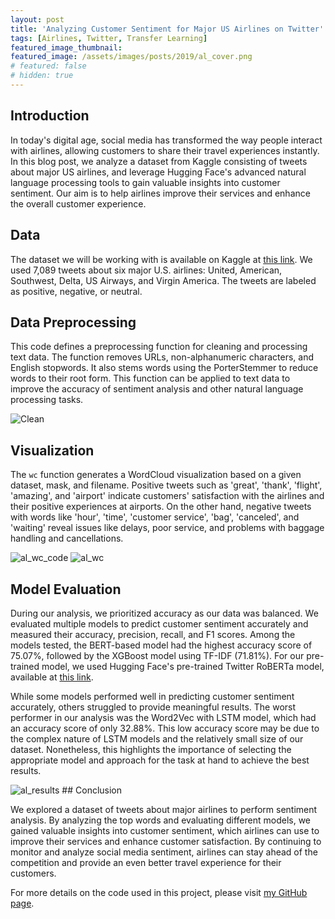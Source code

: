 ```yaml
---
layout: post
title: 'Analyzing Customer Sentiment for Major US Airlines on Twitter'
tags: [Airlines, Twitter, Transfer Learning]
featured_image_thumbnail:
featured_image: /assets/images/posts/2019/al_cover.png
# featured: false
# hidden: true
---
```


## Introduction

In today's digital age, social media has transformed the way people interact with airlines, allowing customers to share their travel experiences instantly. In this blog post, we analyze a dataset from Kaggle consisting of tweets about major US airlines, and leverage Hugging Face's advanced natural language processing tools to gain valuable insights into customer sentiment. Our aim is to help airlines improve their services and enhance the overall customer experience.

## Data

The dataset we will be working with is available on Kaggle at [this link](https://www.kaggle.com/datasets/crowdflower/twitter-airline-sentiment). We used 7,089 tweets about six major U.S. airlines: United, American, Southwest, Delta, US Airways, and Virgin America. The tweets are labeled as positive, negative, or neutral.

## Data Preprocessing

This code defines a preprocessing function for cleaning and processing text data. The function removes URLs, non-alphanumeric characters, and English stopwords. It also stems words using the PorterStemmer to reduce words to their root form. This function can be applied to text data to improve the accuracy of sentiment analysis and other natural language processing tasks.

 <img src="/My_Blog/assets/images/posts/2019/clean.png" alt="Clean">

## Visualization

The `wc` function generates a WordCloud visualization based on a given dataset, mask, and filename. Positive tweets such as 'great', 'thank', 'flight', 'amazing', and 'airport' indicate customers' satisfaction with the airlines and their positive experiences at airports. On the other hand, negative tweets with words like 'hour', 'time', 'customer service', 'bag', 'canceled', and 'waiting' reveal issues like delays, poor service, and problems with baggage handling and cancellations.

 <img src="/My_Blog/assets/images/posts/2019/al_wc_code.png" alt="al_wc_code">
 <img src="/My_Blog/assets/images/posts/2019/al_wc.png" alt="al_wc">

## Model Evaluation

During our analysis, we prioritized accuracy as our data was balanced. We evaluated multiple models to predict customer sentiment accurately and measured their accuracy, precision, recall, and F1 scores. Among the models tested, the BERT-based model had the highest accuracy score of 75.07%, followed by the XGBoost model using TF-IDF (71.81%). For our pre-trained model, we used Hugging Face's pre-trained Twitter RoBERTa model, available at [this link](https://huggingface.co/cardiffnlp/twitter-roberta-base-sentiment).

While some models performed well in predicting customer sentiment accurately, others struggled to provide meaningful results. The worst performer in our analysis was the Word2Vec with LSTM model, which had an accuracy score of only 32.88%. This low accuracy score may be due to the complex nature of LSTM models and the relatively small size of our dataset. Nonetheless, this highlights the importance of selecting the appropriate model and approach for the task at hand to achieve the best results.

<img src="/My_Blog/assets/images/posts/2019/al_results.png" alt="al_results">
## Conclusion

We explored a dataset of tweets about major airlines to perform sentiment analysis. By analyzing the top words and evaluating different models, we gained valuable insights into customer sentiment, which airlines can use to improve their services and enhance customer satisfaction. By continuing to monitor and analyze social media sentiment, airlines can stay ahead of the competition and provide an even better travel experience for their customers.

For more details on the code used in this project, please visit [my GitHub page](https://github.com/DataNat/Twitter-Sentiment-US-Airways).
